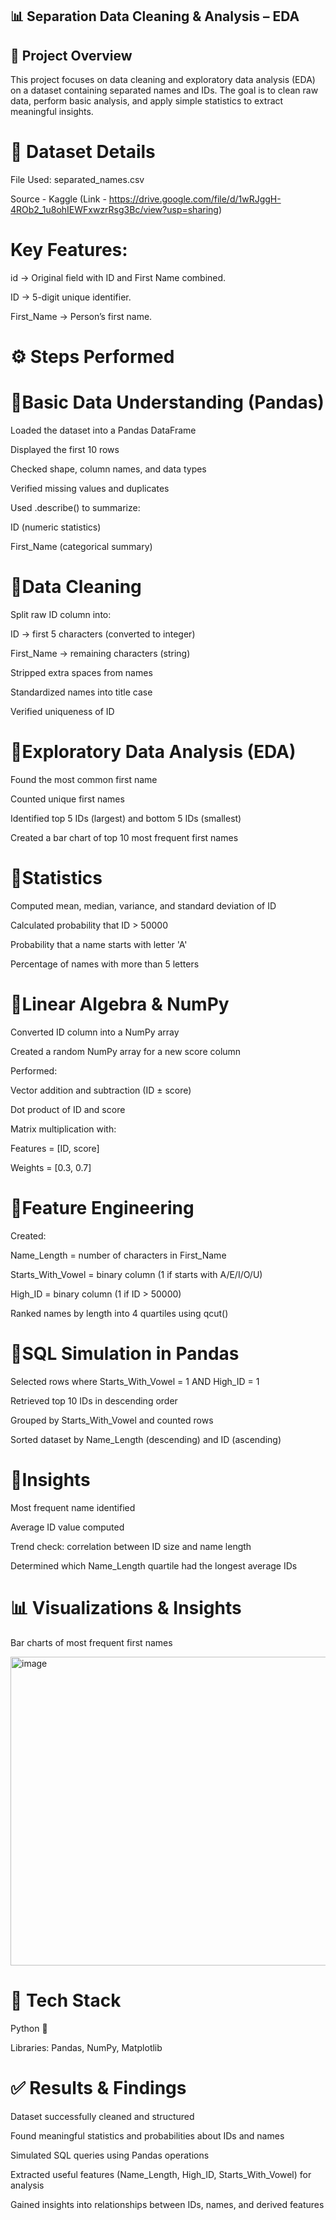 ## 📊 Separation Data Cleaning & Analysis – EDA

## 📌 Project Overview

This project focuses on data cleaning and exploratory data analysis (EDA) on a dataset containing separated names and IDs.
The goal is to clean raw data, perform basic analysis, and apply simple statistics to extract meaningful insights.

# 📂 Dataset Details

File Used: separated_names.csv 

Source - Kaggle (Link - https://drive.google.com/file/d/1wRJggH-4ROb2_1u8ohIEWFxwzrRsg3Bc/view?usp=sharing)

# Key Features:

id → Original field with ID and First Name combined.

ID → 5-digit unique identifier.

First_Name → Person’s first name.

# ⚙️ Steps Performed

# 🔹Basic Data Understanding (Pandas)

Loaded the dataset into a Pandas DataFrame

Displayed the first 10 rows

Checked shape, column names, and data types

Verified missing values and duplicates

Used .describe() to summarize:

ID (numeric statistics)

First_Name (categorical summary)

# 🔹Data Cleaning

Split raw ID column into:

ID → first 5 characters (converted to integer)

First_Name → remaining characters (string)

Stripped extra spaces from names

Standardized names into title case

Verified uniqueness of ID

# 🔹Exploratory Data Analysis (EDA)

Found the most common first name

Counted unique first names

Identified top 5 IDs (largest) and bottom 5 IDs (smallest)

Created a bar chart of top 10 most frequent first names

# 🔹Statistics

Computed mean, median, variance, and standard deviation of ID

Calculated probability that ID > 50000

Probability that a name starts with letter 'A'

Percentage of names with more than 5 letters

# 🔹Linear Algebra & NumPy

Converted ID column into a NumPy array

Created a random NumPy array for a new score column

Performed:

Vector addition and subtraction (ID ± score)

Dot product of ID and score

Matrix multiplication with:

Features = [ID, score]

Weights = [0.3, 0.7]

# 🔹Feature Engineering

Created:

Name_Length = number of characters in First_Name

Starts_With_Vowel = binary column (1 if starts with A/E/I/O/U)

High_ID = binary column (1 if ID > 50000)

Ranked names by length into 4 quartiles using qcut()

# 🔹SQL Simulation in Pandas

Selected rows where Starts_With_Vowel = 1 AND High_ID = 1

Retrieved top 10 IDs in descending order

Grouped by Starts_With_Vowel and counted rows

Sorted dataset by Name_Length (descending) and ID (ascending)

# 🔹Insights

Most frequent name identified

Average ID value computed

Trend check: correlation between ID size and name length

Determined which Name_Length quartile had the longest average IDs

# 📊 Visualizations & Insights

Bar charts of most frequent first names

<img width="554" height="494" alt="image" src="https://github.com/user-attachments/assets/bf94762d-f487-4117-85b1-07ed2bfa0a48" />

# 📌 Tech Stack

Python 🐍

Libraries: Pandas, NumPy, Matplotlib

# ✅ Results & Findings

Dataset successfully cleaned and structured

Found meaningful statistics and probabilities about IDs and names

Simulated SQL queries using Pandas operations

Extracted useful features (Name_Length, High_ID, Starts_With_Vowel) for analysis

Gained insights into relationships between IDs, names, and derived features
